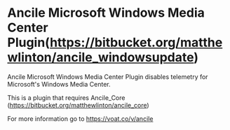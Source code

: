 # Ancile Microsoft Windows Media Center Plugin(https://bitbucket.org/matthewlinton/ancile_windowsupdate)
Ancile Microsoft Windows Media Center Plugin disables telemetry for Microsoft's Windows Media Center.

This is a plugin that requires Ancile_Core (https://bitbucket.org/matthewlinton/ancile_core) 

For more information go to https://voat.co/v/ancile